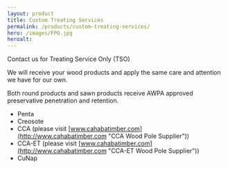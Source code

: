 ```yaml
---
layout: product
title: Custom Treating Services
permalink: /products/custom-treating-services/
hero: /images/FPO.jpg
heroalt: 
---
```

Contact us for Treating Service Only (TSO)

We will receive your wood products and apply the same care and attention we have for our own.

Both round products and sawn products receive AWPA approved preservative penetration and retention.

* Penta
* Creosote
* CCA (please visit [www.cahabatimber.com](http://www.cahabatimber.com "CCA Wood Pole Supplier"))
* CCA-ET (please visit [www.cahabatimber.com](http://www.cahabatimber.com "CCA-ET Wood Pole Supplier"))
* CuNap